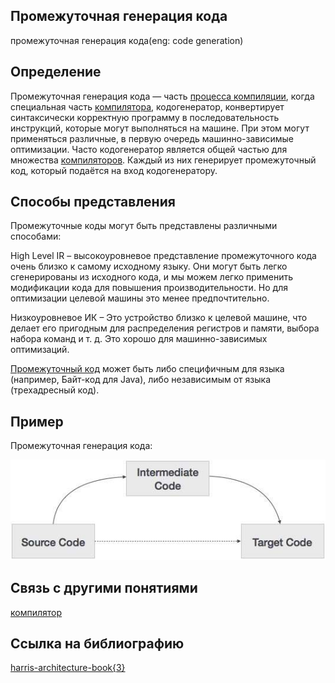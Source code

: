 ## Промежуточная генерация кода
промежуточная генерация кода(eng: сode generation) 

## Определение
Промежуточная генерация кода — часть [процесса компиляции](https://github.com/vernikkkkkkkkkkkkkkkkkkk/concept_new/blob/main/concept/compilation%20process.md), когда специальная часть [компилятора](https://github.com/vernikkkkkkkkkkkkkkkkkkk/concept_new/blob/main/concept/compiler.md), кодогенератор, конвертирует синтаксически корректную программу в последовательность инструкций, которые могут выполняться на машине. При этом могут применяться различные, в первую очередь машинно-зависимые оптимизации. Часто кодогенератор является общей частью для множества [компиляторов](https://github.com/vernikkkkkkkkkkkkkkkkkkk/concept_new/blob/main/concept/compiler.md). Каждый из них генерирует промежуточный код, который подаётся на вход кодогенератору.
## Способы представления
Промежуточные коды могут быть представлены различными способами:

High Level IR – высокоуровневое представление промежуточного кода очень близко к самому исходному языку. Они могут быть легко сгенерированы из исходного кода, и мы можем легко применить модификации кода для повышения производительности. Но для оптимизации целевой машины это менее предпочтительно.

Низкоуровневое ИК – Это устройство близко к целевой машине, что делает его пригодным для распределения регистров и памяти, выбора набора команд и т. д. Это хорошо для машинно-зависимых оптимизаций.

[Промежуточный код](https://github.com/vernikkkkkkkkkkkkkkkkkkk/concept_new/blob/main/concept/byte-code.md) может быть либо специфичным для языка (например, Байт-код для Java), либо независимым от языка (трехадресный код).
## Пример
Промежуточная генерация кода:

![сode generation](https://github.com/vernikkkkkkkkkkkkkkkkkkk/concept_new/blob/main/images/intermediate_code.png)

## Связь с другими понятиями
[компилятор](https://github.com/vernikkkkkkkkkkkkkkkkkkk/concept_new/blob/main/concept/compiler.md)
## Cсылка на библиографию
[harris-architecture-book{3}](https://github.com/vernikkkkkkkkkkkkkkkkkkk/concept_new/blob/main/bibliography/harris-architecture-book%7B3%7D.md)


